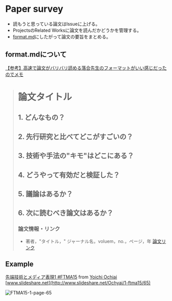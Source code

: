 # Paper survey

* 読もうと思っている論文はIssueに上げる。
* ProjectsのRelated Worksに論文を読んだかどうかを管理する。
* [format.md](https://github.com/shunk031/paper-survey/blob/master/format.md)にしたがって論文の要旨をまとめる。

## format.mdについて

[【参考】高速で論文がバリバリ読める落合先生のフォーマットがいい感じだったのでメモ](http://lafrenze.hatenablog.com/entry/2015/08/04/120205)

> # 論文タイトル
> 
> ## 1. どんなもの？
> 
> ## 2. 先行研究と比べてどこがすごいの？
> 
> ## 3. 技術や手法の"キモ"はどこにある？
> 
> ## 4. どうやって有効だと検証した？
> 
> ## 5. 議論はあるか？
> 
> ## 6. 次に読むべき論文はあるか？
> 
> ### 論文情報・リンク
> 
> * 著者，"タイトル，" ジャーナル名，voluem，no.，ページ，年 [論文リンク]()

## Example

[先端技術とメディア表現1 #FTMA15](http://www.slideshare.net/Ochyai/1-ftma15) from [Yoichi Ochiai](http://www.slideshare.net/Ochyai)  
[www.slideshare.net](http://www.slideshare.net/Ochyai/1-ftma15/65)

![FTMA15-1-page-65](https://github.com/shunk031/paper-survey/blob/master/FTMA15-1-page-65.png)

